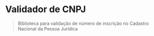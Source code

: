 # Validador de CNPJ

> Biblioteca para validação de número de inscrição no Cadastro Nacional da Pessoa Jurídica

